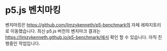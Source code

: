 # p5.js 벤치마킹

벤치마킹은 https://github.com/limzykenneth/p5-benchmark의 자체 레파지토리로 이동했습니다. 최신 p5.js 버전의 벤치마크 결과는 https://limzykenneth.github.io/p5-benchmark/에서 확인 할 수 있습니다. 아직 진행중인 작업입니다.